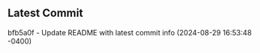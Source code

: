 
## Latest Commit
bfb5a0f - Update README with latest commit info (2024-08-29 16:53:48 -0400) <Yunxi-Zhou>
